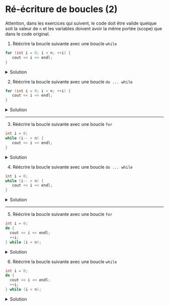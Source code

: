 # Ré-écriture de boucles (2)

Attention, dans les exercices qui suivent, le code doit être valide quelque soit la valeur de `n` et les variables doivent avoir la même portée (scope) que dans le code original.

1. Réécrire la boucle suivante avec une boucle `while`
  
~~~cpp 
for (int i = 0; i < n; ++i) {
   cout << i << endl;
}
~~~

<details>
<summary>Solution</summary>

~~~cpp
{ // bloc nécessaire pour limiter la portée de la variable de boucle i 
   int i = 0;
   while (i < n) {
      cout << i << endl;
      ++i;
   }
}
~~~
</details>

2. Réécrire la boucle suivante avec une boucle `do ... while`

~~~cpp 
for (int i = 0; i < n; ++i) {
   cout << i << endl;
}
~~~

<details>
<summary>Solution</summary>

~~~cpp
if (int i = 0; i < n) { // déclaration dans le if pour limiter la portée de la variable de boucle i
   do {
      cout << i << endl;
      ++i; 
   } while (i < n);
}
~~~

ou

~~~cpp
{ // bloc nécessaire pour limiter la portée de la variable de boucle i
   int i = 0;
   if (i < n) { 
      do {
         cout << i << endl;
         ++i; 
      } while (i < n);
   }
}
~~~
</details>

---

3. Réécrire la boucle suivante avec une boucle `for`

~~~cpp 
int i = 0; 
while (i-- > n) {
   cout << i << endl;
}
~~~

<details>
<summary>Solution</summary>

~~~cpp
int i = 0; // déclaration hors du for pour ne pas limiter la portée de la variable 
for (; i-- > n;) {
    cout << i << endl;
}
~~~
</details>

4. Réécrire la boucle suivante avec une boucle `do ... while`

~~~cpp 
int i = 0; 
while (i-- > n) {
   cout << i << endl;
}
~~~

<details>
<summary>Solution</summary>

~~~cpp
int i = 0; 
if (i-- > n) {
   do {
      cout << i << endl;
   } while (i-- > n);
}
~~~
</details>

---

5. Réécrire la boucle suivante avec une boucle `for`

~~~cpp 
int i = 0; 
do {
  cout << i << endl;
  ++i; 
} while (i < n);   
~~~

<details>
<summary>Solution</summary>

~~~cpp
int i = 0; 
cout << i << endl; 
for (++i; i < n; ++i) {
    cout << i << endl;
}
~~~
</details>

6. Réécrire la boucle suivante avec une boucle `while`

~~~cpp 
int i = 0; 
do {
  cout << i << endl;
  ++i; 
} while (i < n);   
~~~

<details>
<summary>Solution</summary>

~~~cpp
int i = 0; 
cout << i << endl; 
while (++i, i < n) {
    cout << i << endl;
}
~~~
</details>
